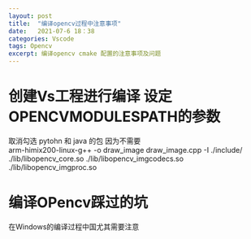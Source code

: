 ```yaml
---
layout: post
title:  "编译opencv过程中注意事项"
date:   2021-07-6 18：38
categories: Vscode
tags: Opencv
excerpt: 编译opencv cmake 配置的注意事项及问题
---
```

# 创建Vs工程进行编译  设定 OPENCVMODULESPATH的参数

取消勾选 pytohn  和 java 的包 因为不需要  
arm-himix200-linux-g++ -o draw_image draw_image.cpp -I ./include/ ./lib/libopencv_core.so ./lib/libopencv_imgcodecs.so ./lib/libopencv_imgproc.so

 # 编译OPencv踩过的坑 
 在Windows的编译过程中国尤其需要注意
